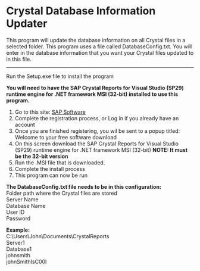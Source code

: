 # Crystal Database Information Updater

This program will update the database information on all Crystal files in a selected folder.
This program uses a file called DatabaseConfig.txt. You will enter in the database information that you want your Crystal files updated to in this file.

***
Run the Setup.exe file to install the program

 **You will need to have the SAP Crystal Reports for Visual Studio (SP29) runtime engine for .NET framework MSI (32-bit) installed to use this program.**
 1. Go to this site: [SAP Software](https://www.sap.com/cmp/td/sap-crystal-reports-visual-studio-trial.html?trial=https%3A%2F%2Fwww.sap.com%2Fregistration%2Ftrial.9a4afb3b-7eaa-42af-98ce-abeae5deb784.html)
 2. Complete the registration process, or Log in if you already have an account
 3. Once you are finished registering, you wil be sent to a popup titled: Welcome to your free software download
 4. On this screen download the SAP Crystal Reports for Visual Studio (SP29) runtime engine for .NET framework MSI (32-bit) **NOTE: It must be the 32-bit version**
 5. Run the .MSI file that is downloaded.
 6. Complete the install process
 7. This program can now be run

**The DatabaseConfig.txt file needs to be in this configuration:** <br />
 Folder path where the Crystal files are stored <br />
 Server Name <br />
 Database Name <br />
 User ID <br />
 Password <br />

**Example:** <br />
 C:\Users\John\Documents\CrystalReports <br />
 Server1 <br /> 
 Database1 <br />
 johnsmith <br />
 johnSmithIsC00l <br />
